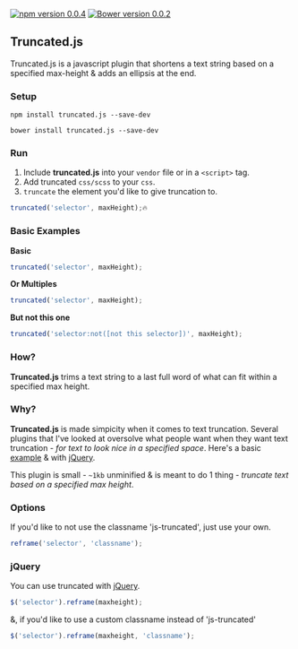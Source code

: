 [![npm version 0.0.4](https://badge.fury.io/js/truncated.js.svg)](https://www.npmjs.com/package/truncated.js)
[![Bower version 0.0.2](https://badge.fury.io/bo/truncated.js.svg)](https://github.com/yowainwright/truncated.js)

## Truncated.js

Truncated.js is a javascript plugin that shortens a text string based on a specified max-height & adds an ellipsis at the end.

### Setup

```terminal
npm install truncated.js --save-dev
```
```terminal
bower install truncated.js --save-dev
```

### Run

1. Include **truncated.js** into your `vendor` file or in a `<script>` tag.
2. Add truncated `css/scss`  to your `css`.
3. `truncate` the element you'd like to give truncation to. 

```javascript
truncated('selector', maxHeight);🔥
```

### Basic Examples

**Basic**
```javascript
truncated('selector', maxHeight);
```

**Or Multiples**
```javascript
truncated('selector', maxHeight);
```

**But not this one**
```javascript
truncated('selector:not([not this selector])', maxHeight);
```

### How?

**Truncated.js** trims a text string to a last full word of what can fit within a specified max height.

### Why?

**Truncated.js** is made simpicity when it comes to text truncation. Several plugins that I've looked at oversolve what people want when they want text truncation - _for text to look nice in a specified space_. Here's a basic [example](http://codepen.io/yowainwright/pen/xEwNKJ) & with [jQuery](http://codepen.io/yowainwright/pen/VKvNGE).

This plugin is small - `~1kb` unminified & is meant to do 1 thing - _truncate text based on a specified max height_. 

### Options

If you'd like to not use the classname 'js-truncated', just use your own. 

```javascript
reframe('selector', 'classname');
```
### jQuery

You can use truncated with [jQuery](https://jquery.com/).

```javascript
$('selector').reframe(maxheight);
```
&, if you'd like to use a custom classname instead of 'js-truncated'

```javascript
$('selector').reframe(maxheight, 'classname');
```
